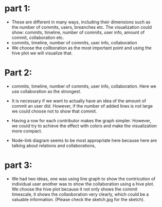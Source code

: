# part 1:
- These are different in many ways, including their dimensions such as the number of commits, users, breanches etc. The visualization could show: commits, timeline, number of commits, user info, amount of commit, collaboration etc.
- commits, timeline, number of commits, user info, collaboration
- We choose the collboration as the most important point and using the hive plot we will visualize that.

# Part 2:
- commits, timeline, number of commits, user info, collaboration. Here we use collaboration as the strongest.
- It is necessary if we want to actually have an idea of the amount of commit an user did. However, if the number of added lines is not large we could choose not to show that commit.

- Having a row for each contributor makes the graph simpler. However, we could try to achieve the effect with colors and make the visualization more compact.
- Node-link diagram seems to be most appropriate here because here are talking about relations and collaborations,

# part 3:
- We had two ideas, one was using line graph to show the contricution of individual user another was to show the collaboration using a hive plot. We choose the hive plot because it not only shows the commit timescale, it shows the collaoboration very clearly, which could be a valuable information. (Please check the sketch.jpg for the sketch).